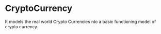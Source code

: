 # CryptoCurrency
It models the real world Crypto Currencies nto a basic functioning model of crypto currency.
